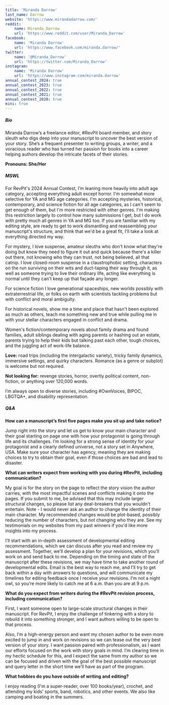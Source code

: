```yaml
---
title: 'Miranda Darrow'
last_name: Darrow
website: 'https://www.mirandadarrow.com/'
reddit:
    name: Miranda_Darrow
    url: 'https://www.reddit.com/user/Miranda_Darrow'
facebook:
    name: 'Miranda Darrow'
    url: 'https://www.facebook.com/miranda.darrow/'
twitter:
    name: '@Miranda_Darrow'
    url: 'https://twitter.com/Miranda_Darrow'
instagram:
    name: 'Miranda Darrow'
    url: 'https://www.instagram.com/miranda.darrow'
annual_contest_2024: true
annual_contest_2023: true
annual_contest_2022: true
annual_contest_2021: true
annual_contest_2020: true
mini: true
---
```


##### Bio

Miranda Darrow’s a freelance editor, #RevPit board member, and story sleuth who digs deep into your manuscript to uncover the best version of your story. She’s a frequent presenter to writing groups, a writer, and a voracious reader who has turned her passion for books into a career helping authors develop the intricate facets of their stories.

**Pronouns: She/Her**

##### MSWL

For RevPit's 2024 Annual Contest, I’m leaning more heavily into adult age category, accepting everything adult except horror. I'm somewhat more selective for YA and MG age categories. I'm accepting mysteries, historical, contemporary, and science fiction for all age categories, as I can't seem to get enough of them, but I'm more restricted with other genres. I'm making this restriction largely to control how many submissions I get, but I do work with pretty much all genres in YA and MG too. If you are familiar with my editing style, are ready to get to work dismantling and reassembling your manuscript's structure, and think that we'd be a great fit, I'll take a look at everything directed my way.

For mystery, I love suspense, amateur sleuths who don't know what they're doing but know they need to figure it out and quick because there's a killer out there, not knowing who they can trust, not being believed, all that catnip. I love closed-room suspense in a claustrophobic setting, characters on the run surviving on their wits and duct-taping their way through it, as well as someone trying to live their ordinary life, acting like everything is normal until they can't keep up that façade any longer.

For science fiction I love generational spaceships, new worlds possibly with extraterrestrial life, or folks on earth with scientists tackling problems but with conflict and moral ambiguity.

For historical novels, show me a time and place that hasn't been explored as much as others, teach me something new and true while pulling me in with your stellar characters engaged in conflict and drama.

Women's fiction/contemporary novels about family drama and found families, adult siblings dealing with aging parents or hashing out an estate, parents trying to help their kids but talking past each other, tough choices, and the juggling act of work-life balance.

**Love:** road trips (including the intergalactic variety), tricky family dynamics, immersive settings, and quirky characters. Romance (as a genre or subplot) is welcome but not required.

**Not looking for:** revenge stories, horror, overtly political content, non-fiction, or anything over 120,000 words.

I’m always open to diverse stories, including #OwnVoices, BIPOC, LBGTQA+, and disability representation.

##### Q&A

**How can a manuscript’s first five pages make you sit up and take notice?**

Jump right into the story and let us get to know your main character and their goal starting on page one with how your protagonist is going through life and its challenges. I’m looking for a strong sense of identity for your protagonist and a clearly defined universe, not a story set in Anywhere, USA. Make sure your character has agency, meaning they are making choices to try to obtain their goal, even if those choices are bad and lead to disaster.

**What can writers expect from working with you during #RevPit, including communication?**

My goal is for the story on the page to reflect the story vision the author carries, with the most impactful scenes and conflicts making it onto the pages. If you submit to me, be advised that this may include larger structural changes, so please list any deal-breakers that you wouldn't entertain. Note - I would never ask an author to change the identity of their main character. My recommended changes would be plot-based, possibly reducing the number of characters, but not changing who they are. See my testimonials on my websites from my past winners if you'd like more insights into my process.

I’ll start with an in-depth assessment of developmental editing recommendations, which we can discuss after you read and review my assessment. Together, we’ll develop a plan for your revisions, which you’ll work on and send back to me. Depending on the timing and state of the manuscript after these revisions, we may have time to take another round of developmental edits. Email is the best way to reach me, and I’ll try to get back within a day with answers to questions, and will communicate my timelines for editing feedback once I receive your revisions. I’m not a night owl, so you’re more likely to catch me at 6 a.m. than you are at 9 p.m.

**What do you expect from writers during the #RevPit revision process, including communication?**

First, I want someone open to large-scale structural changes in their manuscript. For RevPit, I enjoy the challenge of tinkering with a story to rebuild it into something stronger, and I want authors willing to be open to that process.

Also, I’m a high-energy person and want my chosen author to be even more excited to jump in and work on revisions so we can tease out the very best version of your story. I want passion paired with professionalism, as I want our efforts focused on the work with story goals in mind. I’m clearing time in my hectic schedule for this, and I expect the same from my author so we can be focused and driven with the goal of the best possible manuscript and query letter in the short time we’ll have as part of the program.
 
**What hobbies do you have outside of writing and editing?**

I enjoy reading (I'm a super-reader, over 100 books/year), crochet, and attending my kids' sports, band, robotics, and other events. We also like camping and boating in the summers.